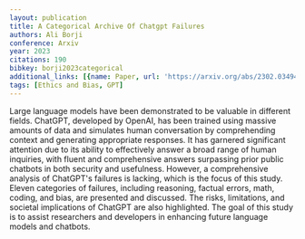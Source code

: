 ```yaml
---
layout: publication
title: A Categorical Archive Of Chatgpt Failures
authors: Ali Borji
conference: Arxiv
year: 2023
citations: 190
bibkey: borji2023categorical
additional_links: [{name: Paper, url: 'https://arxiv.org/abs/2302.03494'}]
tags: [Ethics and Bias, GPT]
---
```

Large language models have been demonstrated to be valuable in different
fields. ChatGPT, developed by OpenAI, has been trained using massive amounts of
data and simulates human conversation by comprehending context and generating
appropriate responses. It has garnered significant attention due to its ability
to effectively answer a broad range of human inquiries, with fluent and
comprehensive answers surpassing prior public chatbots in both security and
usefulness. However, a comprehensive analysis of ChatGPT's failures is lacking,
which is the focus of this study. Eleven categories of failures, including
reasoning, factual errors, math, coding, and bias, are presented and discussed.
The risks, limitations, and societal implications of ChatGPT are also
highlighted. The goal of this study is to assist researchers and developers in
enhancing future language models and chatbots.